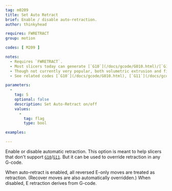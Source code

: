 ```yaml
---
tag: m0209
title: Set Auto Retract
brief: Enable / disable auto-retraction.
author: thinkyhead

requires: FWRETRACT
group: motion

codes: [ M209 ]

notes:
  - Requires `FWRETRACT`.
  - Most slicers today can generate [`G10`](/docs/gcode/G010.html)/[`G11`](/docs/gcode/G011.html). But this option is useful for older G-code.
  - Though not currently very popular, both volumetric extrusion and firmware-based retraction (and/or [`M209`](/docs/gcode/M209.html)) make G-code more immune to changes from one machine to another, and permit changing the hardware without needing to re-slice.
  - See related codes [`G10`](/docs/gcode/G010.html), [`G11`](/docs/gcode/G010.html), [`M207`](/docs/gcode/M207.html), and [`M208`](/docs/gcode/M208.html).

parameters:
  -
    tag: S
    optional: false
    description: Set Auto-Retract on/off
    values:
      -
        tag: flag
        type: bool

examples:

---
```


Enable or disable automatic retraction. This option is meant to help slicers that don't support [`G10`](/docs/gcode/G010.html)/[`G11`](/docs/gcode/G011.html). But it can be used to override retraction in any G-code.

When auto-retract is enabled, all reversed E-only moves are treated as retraction. (Recover moves are also automatically overridden.) When disabled, E retraction derives from G-code.
